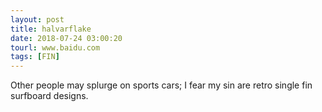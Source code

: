 ```yaml
---
layout: post
title: halvarflake
date: 2018-07-24 03:00:20
tourl: www.baidu.com
tags: [FIN]
---
```

Other people may splurge on sports cars; I fear my sin are retro single fin surfboard designs.